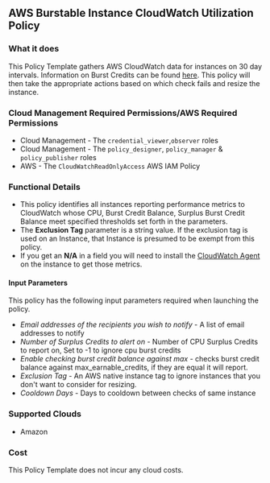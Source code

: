 ## AWS Burstable Instance CloudWatch Utilization Policy

### What it does

This Policy Template gathers AWS CloudWatch data for instances on 30 day intervals. Information on Burst Credits can be found [here](https://docs.aws.amazon.com/AWSEC2/latest/UserGuide/burstable-performance-instances-monitoring-cpu-credits.html). This policy will then take the appropriate actions based on which check fails and resize the instance.

### Cloud Management Required Permissions/AWS Required Permissions
- Cloud Management - The `credential_viewer`,`observer` roles
- Cloud Management - The `policy_designer`, `policy_manager` & `policy_publisher` roles
- AWS - The `CloudWatchReadOnlyAccess` AWS IAM Policy

### Functional Details

- This policy identifies all instances reporting performance metrics to CloudWatch whose CPU, Burst Credit Balance, Surplus Burst Credit Balance meet specified thresholds set forth in the parameters.
- The **Exclusion Tag** parameter is a string value. If the exclusion tag is used on an Instance, that Instance is presumed to be exempt from this policy.
-  If you get an **N/A** in a field you will need to install the [CloudWatch Agent](https://docs.aws.amazon.com/AmazonCloudWatch/latest/monitoring/Install-CloudWatch-Agent.html) on the instance to get those metrics. 

#### Input Parameters

This policy has the following input parameters required when launching the policy.

- *Email addresses of the recipients you wish to notify* - A list of email addresses to notify
- *Number of Surplus Credits to alert on* - Number of CPU Surplus Credits to report on, Set to -1 to ignore cpu burst credits
- *Enable checking burst credit balance against max* - checks burst credit balance against max_earnable_credits, if they are equal it will report. 
- *Exclusion Tag* - An AWS native instance tag to ignore instances that you don't want to consider for resizing. 
- *Cooldown Days* - Days to cooldown between checks of same instance

### Supported Clouds

- Amazon

### Cost

This Policy Template does not incur any cloud costs.